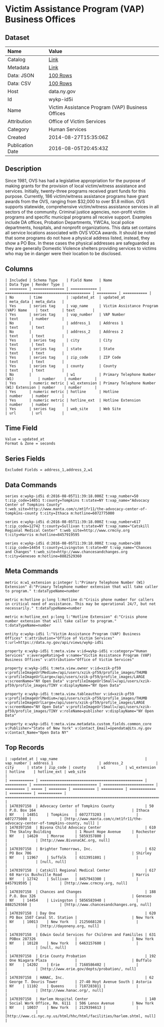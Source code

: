 # Victim Assistance Program (VAP) Business Offices

## Dataset

| Name | Value |
| :--- | :---- |
| Catalog | [Link](https://catalog.data.gov/dataset/victim-assistance-program-vap-business-offices) |
| Metadata | [Link](https://data.ny.gov/api/views/wykp-id5i) |
| Data: JSON | [100 Rows](https://data.ny.gov/api/views/wykp-id5i/rows.json?max_rows=100) |
| Data: CSV | [100 Rows](https://data.ny.gov/api/views/wykp-id5i/rows.csv?max_rows=100) |
| Host | data.ny.gov |
| Id | wykp-id5i |
| Name | Victim Assistance Program (VAP) Business Offices |
| Attribution | Office of Victim Services |
| Category | Human Services |
| Created | 2014-08-27T15:35:06Z |
| Publication Date | 2016-08-05T20:45:43Z |

## Description

Since 1981, OVS has had a legislative appropriation for the purpose of making grants for the provision of local victim/witness assistance and services. Initially, twenty-three programs received grant funds for this purpose. Currently, 186 victim/witness assistance programs have grant awards from the OVS, ranging from $32,000 to over $1.8 million. OVS supports statewide, comprehensive victim/witness assistance services in all sectors of the community. Criminal justice agencies, non-profit victim programs and specific municipal programs all receive support. Examples include DA offices, Probation Departments, YWCAs, local police departments, hospitals, and nonprofit organizations. This data set contains all service locations associated with OVS VOCA awards. It should be noted that some programs do not have a physical address listed, instead, they show a PO Box. In these cases the physical addresses are safeguarded as they are generally Domestic Violence shelters providing services to victims who may be in danger were their location to be disclosed.

## Columns

```ls
| Included | Schema Type    | Field Name   | Name                                    | Data Type | Render Type |
| ======== | ============== | ============ | ======================================= | ========= | =========== |
| No       | time           | :updated_at  | updated_at                              | meta_data | meta_data   |
| Yes      | series tag     | vap_name     | Victim Assistance Program (VAP) Name    | text      | text        |
| Yes      | series tag     | vap_number   | VAP Number                              | text      | number      |
| No       |                | address_1    | Address 1                               | text      | text        |
| No       |                | address_2    | Address 2                               | text      | text        |
| Yes      | series tag     | city         | City                                    | text      | text        |
| Yes      | series tag     | state        | State                                   | text      | text        |
| Yes      | series tag     | zip_code     | ZIP Code                                | text      | text        |
| Yes      | series tag     | county       | County                                  | text      | text        |
| No       |                | w1           | Primary Telephone Number (W1)           | number    | number      |
| Yes      | numeric metric | w1_extension | Primary Telephone Number (W1) Extension | number    | number      |
| Yes      | numeric metric | hotline      | Hotline                                 | number    | number      |
| Yes      | numeric metric | hotline_ext  | Hotline Extension                       | number    | number      |
| Yes      | series tag     | web_site     | Web Site                                | url       | url         |
```

## Time Field

```ls
Value = updated_at
Format & Zone = seconds
```

## Series Fields

```ls
Excluded Fields = address_1,address_2,w1
```

## Data Commands

```ls
series e:wykp-id5i d:2016-08-05T11:39:18.000Z t:vap_number=50 t:zip_code=14851 t:county=Tompkins t:state=NY t:vap_name="Advocacy Center of Tompkins County" t:web_site=http://www.manta.com/c/mt1fr11/the-advocacy-center-of-tompkins-county t:city=Ithaca m:hotline=6072775000

series e:wykp-id5i d:2016-08-05T11:39:18.000Z t:vap_number=617 t:zip_code=12742 t:county=Sullivan t:state=NY t:vap_name="Catskill Regional Medical Center" t:web_site=http://www.crmcny.org t:city=Harris m:hotline=8457919595

series e:wykp-id5i d:2016-08-05T11:39:18.000Z t:vap_number=188 t:zip_code=14454 t:county=Livingston t:state=NY t:vap_name="Chances and Changes" t:web_site=http://www.chancesandchanges.org t:city=Geneseo m:hotline=8882529360
```

## Meta Commands

```ls
metric m:w1_extension p:integer l:"Primary Telephone Number (W1) Extension" d:"Primary Telephone number extension that will take caller to program." t:dataTypeName=number

metric m:hotline p:long l:Hotline d:"Crisis phone number for callers in critical need of assistance. This may be operational 24/7, but not necessarily." t:dataTypeName=number

metric m:hotline_ext p:long l:"Hotline Extension" d:"Crisis phone number extension that will take caller to program." t:dataTypeName=number

entity e:wykp-id5i l:"Victim Assistance Program (VAP) Business Offices" t:attribution="Office of Victim Services" t:url=https://data.ny.gov/api/views/wykp-id5i

property e:wykp-id5i t:meta.view v:id=wykp-id5i v:category="Human Services" v:averageRating=0 v:name="Victim Assistance Program (VAP) Business Offices" v:attribution="Office of Victim Services"

property e:wykp-id5i t:meta.view.owner v:id=xzik-pf59 v:profileImageUrlMedium=/api/users/xzik-pf59/profile_images/THUMB v:profileImageUrlLarge=/api/users/xzik-pf59/profile_images/LARGE v:screenName="NY Open Data" v:profileImageUrlSmall=/api/users/xzik-pf59/profile_images/TINY v:displayName="NY Open Data"

property e:wykp-id5i t:meta.view.tableauthor v:id=xzik-pf59 v:profileImageUrlMedium=/api/users/xzik-pf59/profile_images/THUMB v:profileImageUrlLarge=/api/users/xzik-pf59/profile_images/LARGE v:screenName="NY Open Data" v:profileImageUrlSmall=/api/users/xzik-pf59/profile_images/TINY v:roleName=publisher v:displayName="NY Open Data"

property e:wykp-id5i t:meta.view.metadata.custom_fields.common_core v:Publisher="State of New York" v:Contact_Email=opendata@its.ny.gov v:Contact_Name="Open Data NY"
```

## Top Records

```ls
| :updated_at | vap_name                                        | vap_number | address_1                     | address_2               | city      | state | zip_code | county     | w1         | w1_extension | hotline    | hotline_ext | web_site                                                                      | 
| =========== | =============================================== | ========== | ============================= | ======================= | ========= | ===== | ======== | ========== | ========== | ============ | ========== | =========== | ============================================================================= | 
| 1470397158  | Advocacy Center of Tompkins County              | 50         | P.O. Box 164                  |                         | Ithaca    | NY    | 14851    | Tompkins   | 6072773203 |              | 6072775000 |             | [http://www.manta.com/c/mt1fr11/the-advocacy-center-of-tompkins-county, null] | 
| 1470397158  | Bivona Child Advocacy Center                    | 610        | The Skalny Building           | 1 Mount Hope Avenue     | Rochester | NY    | 14620    | Monroe     | 5859357800 |              |            |             | [http://www.BivonaCAC.org, null]                                              | 
| 1470397158  | Brighter Tomorrows, Inc.                        | 632        | PO Box 706                    |                         | Shirley   | NY    | 11967    | Suffolk    | 6313951801 |              |            |             | [null, null]                                                                  | 
| 1470397158  | Catskill Regional Medical Center                | 617        | 68 Harris Bushville Road      |                         | Harris    | NY    | 12742    | Sullivan   | 8457943300 |              | 8457919595 |             | [http://www.crmcny.org, null]                                                 | 
| 1470397158  | Chances and Changes                             | 188        | P.O. Box 326                  |                         | Geneseo   | NY    | 14454    | Livingston | 5856583940 |              | 8882529360 |             | [http://www.chancesandchanges.org, null]                                      | 
| 1470397158  | Day One                                         | 620        | PO Box 1507 Canal St. Station |                         | New York  | NY    | 10013    | New York   | 2125668120 |              |            |             | [http://dayoneny.org, null]                                                   | 
| 1470397158  | Edwin Gould Services for Children and Famililes | 631        | POBox 287326                  |                         | New York  | NY    | 10128    | New York   | 6463157600 |              |            |             | [null, null]                                                                  | 
| 1470397158  | Erie County Probation                           | 192        | One Niagara Plaza             |                         | Buffalo   | NY    | 14202    | Erie       | 7168586402 |              |            |             | [http://www.erie.gov/depts/probation/, null]                                  | 
| 1470397158  | HANAC, Inc.                                     | 62         | George T. Douris Tower        | 27-40 Hoyt Avenue South | Astoria   | NY    | 11102    | Queens     | 7187283811 |              |            |             | [http://www.hanac.org/, null]                                                 | 
| 1470397158  | Harlem Hospital Center                          | 140        | Social Work Office, Rm. 6111  | 506 Lenox Avenue        | New York  | NY    | 10037    | New York   | 2129394613 |              |            |             | [http://www.ci.nyc.ny.us/html/hhc/html/facilities/harlem.shtml, null]         | 
```